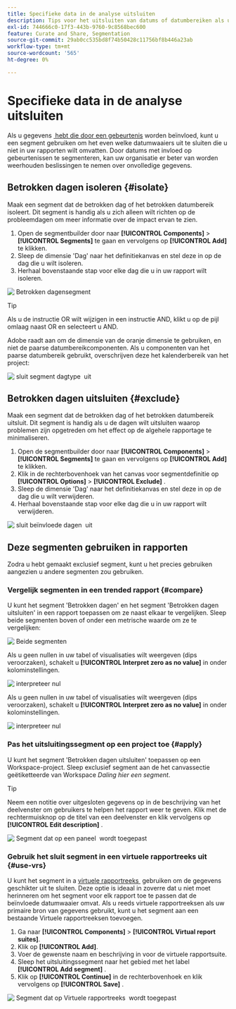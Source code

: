 ```yaml
---
title: Specifieke data in de analyse uitsluiten
description: Tips voor het uitsluiten van datums of datumbereiken als u deze niet wilt opnemen in rapporten.
exl-id: 744666c0-17f3-443b-9760-9c8568bec600
feature: Curate and Share, Segmentation
source-git-commit: 29ab0cc535bd8f74b50428c11756bf8b446a23ab
workflow-type: tm+mt
source-wordcount: '565'
ht-degree: 0%

---
```


# Specifieke data in de analyse uitsluiten

Als u gegevens [&#x200B; hebt die door een gebeurtenis &#x200B;](overview.md) worden beïnvloed, kunt u een segment gebruiken om het even welke datumwaaiers uit te sluiten die u niet in uw rapporten wilt omvatten. Door datums met invloed op gebeurtenissen te segmenteren, kan uw organisatie er beter van worden weerhouden beslissingen te nemen over onvolledige gegevens.

## Betrokken dagen isoleren {#isolate}

Maak een segment dat de betrokken dag of het betrokken datumbereik isoleert. Dit segment is handig als u zich alleen wilt richten op de probleemdagen om meer informatie over de impact ervan te zien.

1. Open de segmentbuilder door naar **[!UICONTROL Components]** > **[!UICONTROL Segments]** te gaan en vervolgens op **[!UICONTROL Add]** te klikken.
2. Sleep de dimensie &#39;Dag&#39; naar het definitiekanvas en stel deze in op de dag die u wilt isoleren.
3. Herhaal bovenstaande stap voor elke dag die u in uw rapport wilt isoleren.

![&#x200B; Betrokken dagensegment &#x200B;](assets/affected_days.jpg)

>[!TIP]
>
>Als u de instructie OR wilt wijzigen in een instructie AND, klikt u op de pijl omlaag naast OR en selecteert u AND.

Adobe raadt aan om de dimensie van de oranje dimensie te gebruiken, en niet de paarse datumbereikcomponenten. Als u componenten van het paarse datumbereik gebruikt, overschrijven deze het kalenderbereik van het project:

![&#x200B; sluit segment dagtype &#x200B;](assets/exclude_segment_day_type.jpg) uit

## Betrokken dagen uitsluiten {#exclude}

Maak een segment dat de betrokken dag of het betrokken datumbereik uitsluit. Dit segment is handig als u de dagen wilt uitsluiten waarop problemen zijn opgetreden om het effect op de algehele rapportage te minimaliseren.

1. Open de segmentbuilder door naar **[!UICONTROL Components]** > **[!UICONTROL Segments]** te gaan en vervolgens op **[!UICONTROL Add]** te klikken.
2. Klik in de rechterbovenhoek van het canvas voor segmentdefinitie op **[!UICONTROL Options]** > **[!UICONTROL Exclude]** .
3. Sleep de dimensie &#39;Dag&#39; naar het definitiekanvas en stel deze in op de dag die u wilt verwijderen.
4. Herhaal bovenstaande stap voor elke dag die u in uw rapport wilt verwijderen.

![&#x200B; sluit beïnvloede dagen &#x200B;](assets/exclude_affected_days.jpg) uit

## Deze segmenten gebruiken in rapporten

Zodra u hebt gemaakt exclusief segment, kunt u het precies gebruiken aangezien u andere segmenten zou gebruiken.

### Vergelijk segmenten in een trended rapport {#compare}

U kunt het segment &#39;Betrokken dagen&#39; en het segment &#39;Betrokken dagen uitsluiten&#39; in een rapport toepassen om ze naast elkaar te vergelijken. Sleep beide segmenten boven of onder een metrische waarde om ze te vergelijken:

![&#x200B; Beide segmenten &#x200B;](assets/affected_and_exclude.png)

Als u geen nullen in uw tabel of visualisaties wilt weergeven (dips veroorzaken), schakelt u **[!UICONTROL Interpret zero as no value]** in onder kolominstellingen.

![&#x200B; interpreteer nul &#x200B;](assets/interpret_zero.png)

Als u geen nullen in uw tabel of visualisaties wilt weergeven (dips veroorzaken), schakelt u **[!UICONTROL Interpret zero as no value]** in onder kolominstellingen.

![&#x200B; interpreteer nul &#x200B;](assets/interpret_zero.png)

### Pas het uitsluitingssegment op een project toe {#apply}

U kunt het segment &#39;Betrokken dagen uitsluiten&#39; toepassen op een Workspace-project. Sleep exclusief segment aan de het canvassectie geëtiketteerde van Workspace *Daling hier een segment*.

>[!TIP]
>
>Neem een notitie over uitgesloten gegevens op in de beschrijving van het deelvenster om gebruikers te helpen het rapport weer te geven. Klik met de rechtermuisknop op de titel van een deelvenster en klik vervolgens op **[!UICONTROL Edit description]** .

![&#x200B; Segment dat op een paneel &#x200B;](assets/exclude_segment_panel.jpg) wordt toegepast

### Gebruik het sluit segment in een virtuele rapportreeks uit {#use-vrs}

U kunt het segment in a [&#x200B; virtuele rapportreeks &#x200B;](/help/components/vrs/vrs-about.md) gebruiken om de gegevens geschikter uit te sluiten. Deze optie is ideaal in zoverre dat u niet moet herinneren om het segment voor elk rapport toe te passen dat de beïnvloede datumwaaier omvat. Als u reeds virtuele rapportreeksen als uw primaire bron van gegevens gebruikt, kunt u het segment aan een bestaande Virtuele rapportreeksen toevoegen.

1. Ga naar **[!UICONTROL Components]** > **[!UICONTROL Virtual report suites]**.
2. Klik op **[!UICONTROL Add]**.
3. Voer de gewenste naam en beschrijving in voor de virtuele rapportsuite.
4. Sleep het uitsluitingssegment naar het gebied met het label **[!UICONTROL Add segment]** .
5. Klik op **[!UICONTROL Continue]** in de rechterbovenhoek en klik vervolgens op **[!UICONTROL Save]** .

![&#x200B; Segment dat op Virtuele rapportreeks &#x200B;](assets/exclude_segment_vrs.png) wordt toegepast
